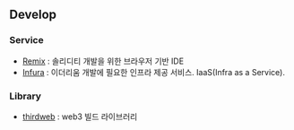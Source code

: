 ## Develop

### Service

- [Remix](https://remix.ethereum.org/) : 솔리디티 개발을 위한 브라우저 기반 IDE
- [Infura](https://infura.io/) : 이더리움 개발에 필요한 인프라 제공 서비스. IaaS(Infra as a Service).

### Library

- [thirdweb](https://thirdweb.com/) : web3 빌드 라이브러리